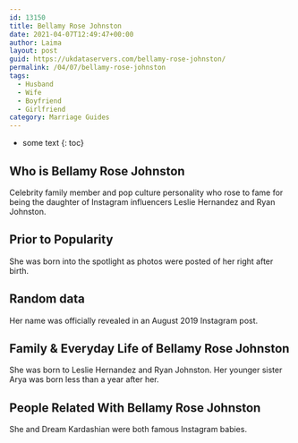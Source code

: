 ```yaml
---
id: 13150
title: Bellamy Rose Johnston
date: 2021-04-07T12:49:47+00:00
author: Laima
layout: post
guid: https://ukdataservers.com/bellamy-rose-johnston/
permalink: /04/07/bellamy-rose-johnston
tags:
  - Husband
  - Wife
  - Boyfriend
  - Girlfriend
category: Marriage Guides
---
```


* some text
{: toc}


## Who is Bellamy Rose Johnston
                  
                  
                  
Celebrity family member and pop culture personality who rose to fame for being the daughter of Instagram influencers Leslie Hernandez and Ryan Johnston.
                  
              
            
              
            
                
                
                
## Prior to Popularity
                  
                  
                  
She was born into the spotlight as photos were posted of her right after birth.
                  
              
            
              
            
                
                
                
## Random data
                  
                  
                  
Her name was officially revealed in an August 2019 Instagram post.
                  
              
            
              
            
                
                
                
## Family & Everyday Life of Bellamy Rose Johnston
                  
                  
                  
She was born to Leslie Hernandez and Ryan Johnston. Her younger sister Arya was born less than a year after her.
                  
              
            
              
            
                
                
                
## People Related With Bellamy Rose Johnston
                  
                  
                  
She and Dream Kardashian were both famous Instagram babies. 
                  
              
            
              
            
                
              
            
              
              
            
            
              
            
          
          
          